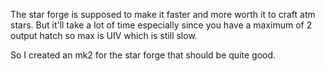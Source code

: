 The star forge is supposed to make it faster and more worth it to craft atm stars. But it'll take a lot of time especially since you have a maximum of 2 output hatch so max is UIV which is still slow.

So I created an mk2 for the star forge that should be quite good.
